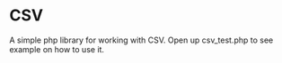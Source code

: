 # CSV
A simple php library for working with CSV. Open up csv_test.php to see example on how to use it.
